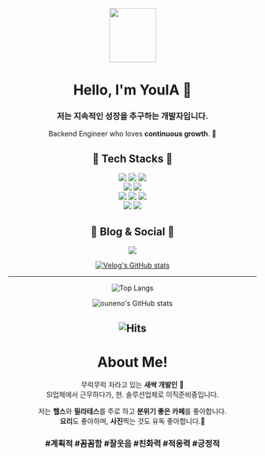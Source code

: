 <div align="center"> 

<img src="https://github.com/YoulAPark/YoulAPark/assets/101085988/619ed3c3-dcf6-4326-b25c-203a23016ddd" width="95" height="110">

# Hello, I'm YoulA 🌱
### 저는 지속적인 성장을 추구하는 개발자입니다.  
Backend Engineer who loves **continuous growth**. 🚀

## 🚀 Tech Stacks 🚀
 
<div>
 <img src="https://img.shields.io/badge/java-000000?style=for-the-badge&logo=Java&logoColor=white"/> 
 <img src="https://img.shields.io/badge/SpringBoot-6DB33F?style=for-the-badge&logo=SpringBoot&logoColor=white"/>
 <img src="https://img.shields.io/badge/JavaScript-F7DF1E?style=for-the-badge&logo=JavaScript&logoColor=white"/>
</div>
<div>
 <img src="https://img.shields.io/badge/MySQL-4479A1?style=for-the-badge&logo=MySQL&logoColor=white"/>
 <img src="https://img.shields.io/badge/Oracle-F80000?style=for-the-badge&logo=Oracle&logoColor=white"/>
</div>
<div> 
 <img src="https://img.shields.io/badge/vue.js-4FC08D?style=for-the-badge&logo=vue.js&logoColor=white">  
 <img src="https://img.shields.io/badge/react-61DAFB?style=for-the-badge&logo=react&logoColor=white">
 <img src="https://img.shields.io/badge/Notion-181717?style=for-the-badge&logo=Notion&logoColor=white"/>
</div>
<div>
 <img src="https://img.shields.io/badge/Node.js-339933?style=for-the-badge&logo=Node.js&logoColor=white"/>
 <img src="https://img.shields.io/badge/MongoDB-47A248?style=for-the-badge&logo=MongoDB&logoColor=white"/
</div>

## 📖 Blog & Social 📖

<div>
 <img src="https://img.shields.io/badge/Velog-20C997?style=for-the-badge&logo=Velog&logoColor=white" a href="https://velog.io/@ouneno"/>
</div>  

[![Velog's GitHub stats](https://velog-readme-stats.vercel.app/api?name=ouneno)](https://velog.io/@ouneno) 

---
![Top Langs](https://github-readme-stats.vercel.app/api/top-langs/?username=YoulAPark&layout=compact)

![ouneno's GitHub stats](https://github-readme-stats.vercel.app/api?username=YoulAPark&show_icons=true&theme=graywhite)  

![Hits](https://hits.seeyoufarm.com/api/count/incr/badge.svg?url=https%3A%2F%2Fgithub.com%2FYoulAPark&count_bg=%23929292&title_bg=%23000000&icon=&icon_color=%23E7E7E7&title=hits&edge_flat=false)
---

# About Me!
무럭무럭 자라고 있는 **새싹 개발인** 🐥  
SI업체에서 근무하다가, 현. 솔루션업체로 이직준비중입니다.  

저는 **헬스**와 **필라테스**를 주로 하고 **분위기 좋은 카페**를 좋아합니다.  
**요리**도 좋아하며, **사진**찍는 것도 유독 좋아합니다.🥰 

### #계획적 #꼼꼼함 #잘웃음 #친화력 #적응력 #긍정적
</div>
